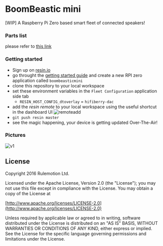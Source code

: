# BoomBeastic mini
 [WIP] A Raspberry Pi Zero based smart fleet of connected speakers!

### Parts list
please refer to [this link](https://github.com/resin-io-playground/boombeastic/blob/master/docs/BoM.md)

### Getting started
* Sign up on [resin.io](https://dashboard.resin.io/signup)
* go throught the [getting started guide](http://docs.resin.io/raspberrypi/nodejs/getting-started/) and create a new RPI zero application called `boombeasticmini`
* clone this repository to your local workspace
* set these environment variables in the `Fleet Configuration` application side tab
  * `RESIN_HOST_CONFIG_dtoverlay` = `hifiberry-dac`
* add the *resin remote* to your local workspace using the useful shortcut in the dashboard UI ![remoteadd](https://raw.githubusercontent.com/resin-io-playground/boombeastic/master/docs/gitresinremote.png)
* `git push resin master`
* see the magic happening, your device is getting updated Over-The-Air!
### Pictures
![v1](https://raw.githubusercontent.com/resin-io-playground/boombeastic/master/docs/20160630_210905.jpg)

## License

Copyright 2016 Rulemotion Ltd.

Licensed under the Apache License, Version 2.0 (the "License");
you may not use this file except in compliance with the License.
You may obtain a copy of the License at

[http://www.apache.org/licenses/LICENSE-2.0](http://www.apache.org/licenses/LICENSE-2.0)

Unless required by applicable law or agreed to in writing, software
distributed under the License is distributed on an "AS IS" BASIS,
WITHOUT WARRANTIES OR CONDITIONS OF ANY KIND, either express or implied.
See the License for the specific language governing permissions and
limitations under the License.
